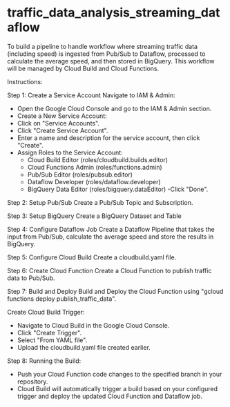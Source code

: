 # traffic_data_analysis_streaming_dataflow
To build a pipeline to handle workflow where streaming traffic data (including speed) is ingested from Pub/Sub to Dataflow, processed to calculate the average speed, and then stored in BigQuery. This workflow will be managed by Cloud Build and Cloud Functions.

Instructions:

Step 1: Create a Service Account
Navigate to IAM & Admin:
- Open the Google Cloud Console and go to the IAM & Admin section.
- Create a New Service Account:
- Click on "Service Accounts".
- Click "Create Service Account".
- Enter a name and description for the service account, then click "Create".
- Assign Roles to the Service Account:
  - Cloud Build Editor (roles/cloudbuild.builds.editor)
  - Cloud Functions Admin (roles/functions.admin)
  - Pub/Sub Editor (roles/pubsub.editor)
  - Dataflow Developer (roles/dataflow.developer)
  - BigQuery Data Editor (roles/bigquery.dataEditor)
-Click "Done".

Step 2: Setup Pub/Sub
Create a Pub/Sub Topic and Subscription. 

Step 3: Setup BigQuery
Create a BigQuery Dataset and Table

Step 4: Configure Dataflow Job
Create a Dataflow Pipeline that takes the input from Pub/Sub, calculate the average speed and store the results in BigQuery.

Step 5: Configure Cloud Build
Create a cloudbuild.yaml file.

Step 6: Create Cloud Function
Create a Cloud Function to publish traffic data to Pub/Sub.

Step 7: Build and Deploy
Build and Deploy the Cloud Function using "gcloud functions deploy publish_traffic_data".

Create Cloud Build Trigger:
- Navigate to Cloud Build in the Google Cloud Console.
- Click "Create Trigger".
- Select "From YAML file".
- Upload the cloudbuild.yaml file created earlier.

Step 8: Running the Build:
- Push your Cloud Function code changes to the specified branch in your repository.
- Cloud Build will automatically trigger a build based on your configured trigger and deploy the updated Cloud Function and Dataflow job.

